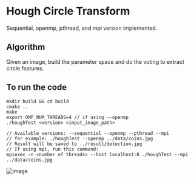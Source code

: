 # Hough Circle Transform
Sequential, openmp, pthread, and mpi version implemented.

## Algorithm
Given an image, build the parameter space and do the voting to extract circle features.


## To run the code
```
mkdir build && cd build
cmake ..
make
export OMP_NUM_THREADS=4 // if using --openmp
./houghTest <version> <input_image_path>

// Available versions: --sequential --openmp --pthread --mpi
// for example: ./houghTest --openmp ../data/coins.jpg
// Result will be saved to ../result/detection.jpg
// If using mpi, run this command:
mpiexec -n <number of threads> --host localhost:8 ./houghTest --mpi ../data/coins.jpg
```

![image](https://github.com/KaiwenJon/Parallel-Programming-Models/assets/70893513/e78f5b63-1445-4ef4-b6a9-dca97c7f82c0)
